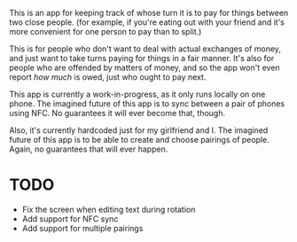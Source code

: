 This is an app for keeping track of whose turn it is to pay for things between two close people. (for example, if you're eating out with your friend and it's more convenient for one person to pay than to split.)

This is for people who don't want to deal with actual exchanges of money, and
just want to take turns paying for things in a fair manner. It's also for people
who are offended by matters of money, and so the app won't even report _how
much_ is owed, just who ought to pay next.

This app is currently a work-in-progress, as it only runs locally on one phone.
The imagined future of this app is to sync between a pair of phones using NFC.
No guarantees it will ever become that, though.

Also, it's currently hardcoded just for my girlfriend and I. The imagined future
of this app is to be able to create and choose pairings of people. Again, no
guarantees that will ever happen.

TODO
====
- Fix the screen when editing text during rotation
- Add support for NFC sync
- Add support for multiple pairings
